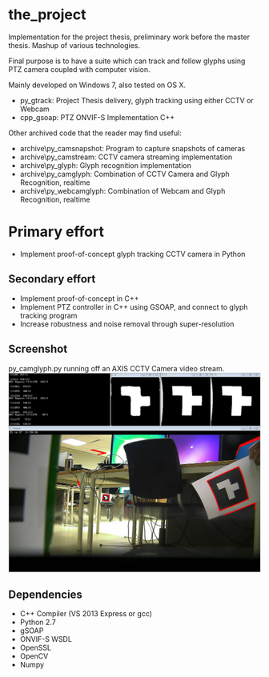 the_project
===========

Implementation for the project thesis, preliminary work before the master thesis. Mashup of various technologies.

Final purpose is to have a suite which can track and follow glyphs using PTZ camera coupled with computer vision.

Mainly developed on Windows 7, also tested on OS X.

- py_gtrack: Project Thesis delivery, glyph tracking using either CCTV or Webcam
- cpp_gsoap: PTZ ONVIF-S Implementation C++

Other archived code that the reader may find useful:

- archive\py_camsnapshot: Program to capture snapshots of cameras
- archive\py_camstream: CCTV camera streaming implementation
- archive\py_glyph: Glyph recognition implementation
- archive\py_camglyph: Combination of CCTV Camera and Glyph Recognition, realtime
- archive\py_webcamglyph: Combination of Webcam and Glyph Recognition, realtime

# Primary effort
- Implement proof-of-concept glyph tracking CCTV camera in Python

## Secondary effort
- Implement proof-of-concept in C++
- Implement PTZ controller in C++ using GSOAP, and connect to glyph tracking program
- Increase robustness and noise removal through super-resolution

Screenshot
------------
py_camglyph.py running off an AXIS CCTV Camera video stream.
![ScreenShot](screenshot.jpg)

Dependencies
------------
- C++ Compiler (VS 2013 Express or gcc)
- Python 2.7
- gSOAP
- ONVIF-S WSDL
- OpenSSL
- OpenCV
- Numpy
